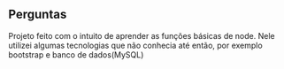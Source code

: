 ## Perguntas

Projeto feito com o intuito de aprender as funções básicas de node. Nele utilizei algumas tecnologias que não conhecia até então, por exemplo bootstrap e banco de dados(MySQL)